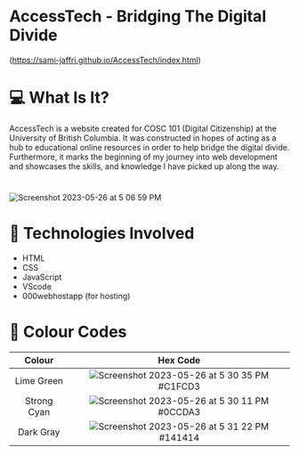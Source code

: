# AccessTech - Bridging The Digital Divide 
 (https://sami-jaffri.github.io/AccessTech/index.html)

# 💻 What Is It? 
AccessTech is a website created for COSC 101 (Digital Citizenship) at the University of British Columbia. It was constructed in hopes of acting as a hub
  to educational online resources in order to help bridge the digital divide. Furthermore, it marks the beginning of my journey into web development and 
  showcases the skills, and knowledge I have picked up along the way.  
 #
![Screenshot 2023-05-26 at 5 06 59 PM](https://github.com/Sami-Jaffri/AccessTech/assets/114799563/7cf2326a-1e27-415b-a840-24494a76ff07)

# 🚀 Technologies Involved
- HTML
- CSS
- JavaScript
- VScode
- 000webhostapp (for hosting)

# 🎨 Colour Codes
| Colour | Hex Code | 
| :----: | :----: | 
| Lime Green | ![Screenshot 2023-05-26 at 5 30 35 PM](https://github.com/Sami-Jaffri/AccessTech/assets/114799563/e3a76568-51e9-4add-9f63-9e554140b7e1) #C1FCD3 | 
| Strong Cyan | ![Screenshot 2023-05-26 at 5 30 11 PM](https://github.com/Sami-Jaffri/AccessTech/assets/114799563/17913c8f-fc8b-4926-ad4c-392315e6fd06) #0CCDA3 | 
| Dark Gray |![Screenshot 2023-05-26 at 5 31 22 PM](https://github.com/Sami-Jaffri/AccessTech/assets/114799563/f010f1d1-25a5-440d-86d0-6661c37f9e4b) #141414 | 
